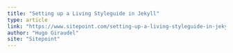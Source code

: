 ```yaml
---
title: "Setting up a Living Styleguide in Jekyll"
type: article
link: "https://www.sitepoint.com/setting-up-a-living-styleguide-in-jekyll/"
author: "Hugo Giraudel"
site: "Sitepoint"
---
```

